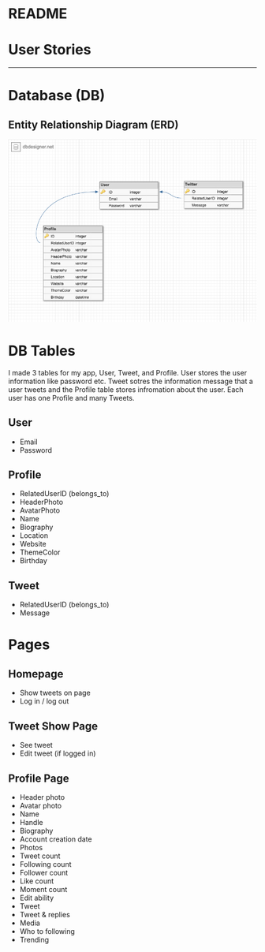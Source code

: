 # README

# User Stories
***

# Database (DB)
## Entity Relationship Diagram (ERD)

![erd database](/docs/images/erd.png)

# DB Tables
I made 3 tables for my app, User, Tweet, and Profile. User stores the user information like password etc. Tweet sotres the information message that a user tweets and the Profile table stores infromation about the user. Each user has one Profile and many Tweets.


## User
- Email
- Password

## Profile
- RelatedUserID (belongs_to)
- HeaderPhoto
- AvatarPhoto
- Name
- Biography
- Location
- Website
- ThemeColor
- Birthday

## Tweet
- RelatedUserID (belongs_to)
- Message

# Pages
## Homepage
- Show tweets on page
- Log in / log out

## Tweet Show Page
- See tweet
- Edit tweet (if logged in)

## Profile Page
- Header photo
- Avatar photo
- Name
- Handle
- Biography
- Account creation date
- Photos
- Tweet count
- Following count
- Follower count
- Like count
- Moment count
- Edit ability
- Tweet
- Tweet & replies
- Media
- Who to following
- Trending